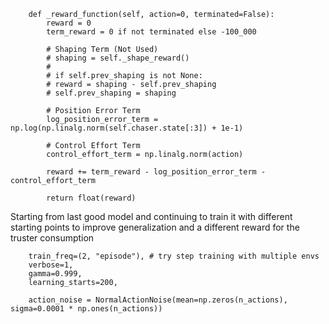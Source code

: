 ```{python}
    def _reward_function(self, action=0, terminated=False):
        reward = 0
        term_reward = 0 if not terminated else -100_000

        # Shaping Term (Not Used)
        # shaping = self._shape_reward()
        #
        # if self.prev_shaping is not None:
        # reward = shaping - self.prev_shaping
        # self.prev_shaping = shaping

        # Position Error Term
        log_position_error_term = np.log(np.linalg.norm(self.chaser.state[:3]) + 1e-1)

        # Control Effort Term
        control_effort_term = np.linalg.norm(action)

        reward += term_reward - log_position_error_term - control_effort_term

        return float(reward)

```


Starting from last good model and continuing to train it with different starting points to improve generalization and a different reward for the truster consumption


        train_freq=(2, "episode"), # try step training with multiple envs
        verbose=1,
        gamma=0.999,
        learning_starts=200,

        action_noise = NormalActionNoise(mean=np.zeros(n_actions), sigma=0.0001 * np.ones(n_actions))

